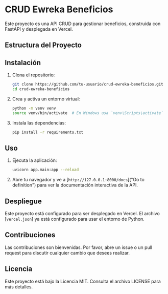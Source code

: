 # CRUD Ewreka Beneficios

Este proyecto es una API CRUD para gestionar beneficios, construida con FastAPI y desplegada en Vercel.

## Estructura del Proyecto

## Instalación

1. Clona el repositorio:
    ```sh
    git clone https://github.com/tu-usuario/crud-ewreka-beneficios.git
    cd crud-ewreka-beneficios
    ```

2. Crea y activa un entorno virtual:
    ```sh
    python -m venv venv
    source venv/bin/activate  # En Windows usa `venv\Scripts\activate`
    ```

3. Instala las dependencias:
    ```sh
    pip install -r requirements.txt
    ```

## Uso

1. Ejecuta la aplicación:
    ```sh
    uvicorn app.main:app --reload
    ```

2. Abre tu navegador y ve a [`http://127.0.0.1:8000/docs`]("Go to definition") para ver la documentación interactiva de la API.

## Despliegue

Este proyecto está configurado para ser desplegado en Vercel. El archivo [`vercel.json`] ya está configurado para usar el entorno de Python.

## Contribuciones

Las contribuciones son bienvenidas. Por favor, abre un issue o un pull request para discutir cualquier cambio que desees realizar.

## Licencia

Este proyecto está bajo la Licencia MIT. Consulta el archivo LICENSE para más detalles.
